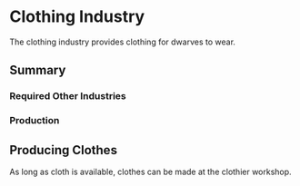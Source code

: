 # Clothing Industry

The clothing industry provides clothing for dwarves to wear.

## Summary

### Required Other Industries

### Production

## Producing Clothes

As long as cloth is available, clothes can be made at the clothier workshop.
